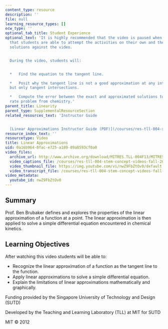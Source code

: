 ```yaml
---
content_type: resource
description: ''
file: null
learning_resource_types: []
ocw_type: ''
optional_tab_title: Student Experience
optional_text: 'It is highly recommended that the video is paused when prompted so
  that students are able to attempt the activities on their own and then check their
  solutions against the video.


  During the video, students will:


  *   Find the equation to the tangent line.

  *   Posit why the tangent line is not a good approximation at any intersection point,
  but only tangent intersections.

  *   Compute the error between the exact and approximated solutions to a reaction
  rate problem from chemistry.'
parent_title: Linearity
parent_type: SupplementalResourceSection
related_resources_text: 'Instructor Guide


  [Linear Approximations Instructor Guide (PDF)](/courses/res-tll-004-stem-concept-videos-fall-2013/resources/mitres_tll-004f13_linap_ig)'
resource_index_text: ''
resourcetype: Video
title: Linear Approximations
uid: 0a16b964-0fac-e725-a189-89a8593cf0a0
video_files:
  archive_url: http://www.archive.org/download/MITRES.TLL-004F13/MITRES_TLL-004F13_linear_approximations_300k.mp4
  video_captions_file: /courses/res-tll-004-stem-concept-videos-fall-2013/e4c6c470600d5ee19116cfc0f16cfd61_nwZ9FbZtOv0.vtt
  video_thumbnail_file: https://img.youtube.com/vi/nwZ9FbZtOv0/default.jpg
  video_transcript_file: /courses/res-tll-004-stem-concept-videos-fall-2013/21b4dd321d090c6fdeb71cb73dbbb99c_nwZ9FbZtOv0.pdf
video_metadata:
  youtube_id: nwZ9FbZtOv0
---
```


Summary
-------

Prof. Ben Brubaker defines and explores the properties of the linear approximation of a function at a point. The linear approximation is then applied to solve a simple differential equation encountered in chemical kinetics.

Learning Objectives
-------------------

After watching this video students will be able to:

*   Recognize the linear approximation of a function as the tangent line to the function.
*   Apply linear approximations to solve a simple differential equation.
*   Explain the limitations of linear approximations mathematically and graphically.

Funding provided by the Singapore University of Technology and Design (SUTD)

Developed by the Teaching and Learning Laboratory (TLL) at MIT for SUTD

MIT © 2012
